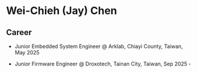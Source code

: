# Wei-Chieh (Jay) Chen

<!--
**kitsune-exe/kitsune-exe** is a ✨ _special_ ✨ repository because its `README.md` (this file) appears on your GitHub profile.

Here are some ideas to get you started:

- 🔭 I’m currently working on ...
- 🌱 I’m currently learning ...
- 👯 I’m looking to collaborate on ...
- 🤔 I’m looking for help with ...
- 💬 Ask me about ...
- 📫 How to reach me: ...
- 😄 Pronouns: ...
- ⚡ Fun fact: ...
-->
## Career

* Junior Embedded System Engineer @ Arklab, Chiayi County, Taiwan, May 2025

* Junior Firmware Engineer @ Droxotech, Tainan City, Taiwan, Sep 2025 -
